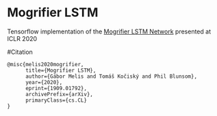 # Mogrifier LSTM
Tensorflow implementation of the [Mogrifier LSTM Network](https://arxiv.org/pdf/1909.01792.pdf) presented at ICLR 2020

#Citation
```
@misc{melis2020mogrifier,
      title={Mogrifier LSTM}, 
      author={Gábor Melis and Tomáš Kočiský and Phil Blunsom},
      year={2020},
      eprint={1909.01792},
      archivePrefix={arXiv},
      primaryClass={cs.CL}
}
```
